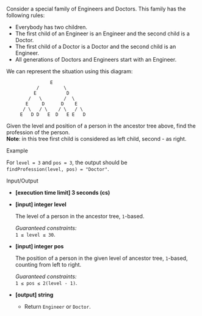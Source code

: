 
Consider a special family of Engineers and Doctors. This family has the following rules:

-   Everybody has two children.
-   The first child of an Engineer is an Engineer and the second child is a Doctor.
-   The first child of a Doctor is a Doctor and the second child is an Engineer.
-   All generations of Doctors and Engineers start with an Engineer.

We can represent the situation using this diagram:

```
                E
           /         \
          E           D
        /   \        /  \
       E     D      D    E
      / \   / \    / \   / \
     E   D D   E  D   E E   D

```

Given the level and position of a person in the ancestor tree above, find the profession of the person.  
**Note**: in this tree first child is considered as left child, second - as right.

Example

For  `level = 3`  and  `pos = 3`, the output should be  
`findProfession(level, pos) = "Doctor"`.

Input/Output

-   **[execution time limit] 3 seconds (cs)**
    
-   **[input] integer level**
    
    The level of a person in the ancestor tree,  `1`-based.
    
    _Guaranteed constraints:_  
    `1 ≤ level ≤ 30`.
    
-   **[input] integer pos**
    
    The position of a person in the given level of ancestor tree,  `1`-based, counting from left to right.
    
    _Guaranteed constraints:_  
    `1 ≤ pos ≤ 2(level - 1)`.
    
-   **[output] string**
    
    -   Return  `Engineer`  or  `Doctor`.
